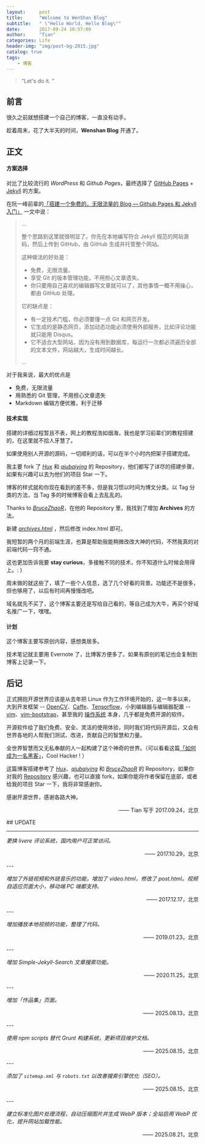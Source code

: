 ```yaml
---
layout:     post
title:      "Welcome to WenShan Blog"
subtitle:   " \"Hello World, Hello Blog\""
date:       2017-09-24 10:57:00
author:     "Tian"
categories: Life
header-img: "img/post-bg-2015.jpg"
catalog: true
tags:
    - 博客
---
```


> “Let's do it. ”


## 前言

很久之前就想搭建一个自己的博客，一直没有动手。

趁着周末，花了大半天的时间，**Wenshan Blog** 开通了。

## 正文

#### 方案选择

对比了比较流行的 *WordPress* 和 *Github Pages*，最终选择了 [GitHub Pages](https://pages.github.com/) + [Jekyll](http://jekyllrb.com/) 的方案。

在阮一峰前辈的[「搭建一个免费的，无限流量的 Blog — Github Pages 和 Jekyll 入门」](http://www.ruanyifeng.com/blog/2012/08/blogging_with_jekyll.html) 一文中说：

> …
>
> 整个思路到这里就很明显了。你先在本地编写符合 Jekyll 规范的网站源码，然后上传到 GitHub，由 GitHub 生成并托管整个网站。
>
> 这种做法的好处是：
> * 免费，无限流量。
> * 享受 Git 的版本管理功能，不用担心文章遗失。
> * 你只要用自己喜欢的编辑器写文章就可以了，其他事情一概不用操心，都由 GitHub 处理。
>
> 它的缺点是：
> * 有一定技术门槛，你必须要懂一点 Git 和网页开发。
> * 它生成的是静态网页，添加动态功能必须使用外部服务，比如评论功能就只能用 Disqus。 
> * 它不适合大型网站，因为没有用到数据库，每运行一次都必须遍历全部的文本文件，网站越大，生成时间越长。
>
> …

对于我来说，最大的优点是

* 免费，无限流量
* 用熟悉的 Git 管理，不用担心文章遗失
* Markdown 编辑方便优雅，利于迁移

#### 技术实现

搭建的详细过程暂且不表，网上的教程浩如烟海，我也是学习前辈们的教程搭建的，在这里就不拾人牙慧了。

如果使用别人开源的源码，一切顺利的话，可以在半个小时内把架子搭建完成。

我主要 fork 了 [*Hux*](https://github.com/Huxpro/huxpro.github.io) 和 [*qiubaiying*](https://github.com/qiubaiying/qiubaiying.github.io) 的 Repository，他们都写了详尽的搭建步骤，如果有兴趣可以去为他们的项目 Star 一下。

博客的样式就和你现在看到的差不多，但是我习惯以时间为博文分类。以 Tag 分类的方法，当 Tag 多的时候博客会看上去乱乱的。

Thanks to [*BruceZhaoR*](https://github.com/BruceZhaoR/brucezhaor.github.io)，在他的 Repository 里，我找到了增加 **Archives** 的方法。

新建 [*archives.html*](https://github.com/tianws/tianws.github.io/blob/master/archives.xml) ，然后修改 index.html 即可。

我短暂的两个月的前端生涯，也算是帮助我能稍微改改大神的代码，不然我真的对前端代码一窍不通。

这也更加告诉我要 **stay curious**，多接触不同的技术，你不知道什么时候会用得上。: )

周末做的就这些了，填了一些个人信息，选了几个好看的背景。功能还不是很多，但也够用了，以后有时间再慢慢改吧。

域名就先不买了，这个博客主要还是写给自己看的，等自己成为大牛，再买个好域名推广一下，嘿嘿。

#### 计划

这个博客主要写原创内容，感想类居多。

技术笔记就主要用 Evernote 了，比博客方便多了。如果有原创的笔记也会复制到博客上记录一下。

## 后记

正式拥抱开源世界应该是从去年把 Linux 作为工作环境开始的，这一年多以来，大到开发框架 -- [OpenCV](http://opencv.org/)、[Caffe](http://caffe.berkeleyvision.org/)、[Tensorflow](https://www.tensorflow.org/)，小到编辑器与编辑器配置 -- [vim](https://vim.sourceforge.io/)、[vim-bootstrap](http://www.vim-bootstrap.com/)，甚至我的 [操作系统](http://cn.ubuntu.com/) 本身，几乎都是免费开源的软件。

开源软件给了我们免费、安全、灵活的使用体验，同时我们将代码开源后，又会有世界各地的人帮我们测试、改进，贡献自己的智慧和力量。

全世界智慧而又无私奉献的人一起构建了这个神奇的世界。（可以看看这篇[「如何成为一名黑客」](https://dayone.me/2iX7zHp)，Cool Hacker ! ）

这篇博客搭建参考了 [*Hux*](https://github.com/Huxpro/huxpro.github.io)、[*qiubaiying*](https://github.com/qiubaiying/qiubaiying.github.io) 和 [*BruceZhaoR*](https://github.com/BruceZhaoR/brucezhaor.github.io) 的 Repository，如果你对我的 [Repository](https://github.com/tianws/tianws.github.io) 感兴趣，也可以直接 fork，如果你能将作者保留在底部，或者给我的项目 Star 一下，我将非常感谢你。

感谢开源世界，感谢各路大神。

<p align="right">—— Tian 写于 2017.09.24，北京</p>
##  UPDATE

---

*更换 livere 评论系统，国内用户可正常访问。*

<p align="right">—— 2017.10.29，北京</p>
---

*增加了外链视频和外链音乐的功能，增加了 video.html，修改了 post.html。视频自适应页面大小，移动端 PC 端都支持。*

<p align="right">—— 2017.12.17，北京</p>
---

*增加播放本地视频的功能，整理了代码。*

<p align="right">—— 2019.01.23，北京</p>
---

*增加 Simple-Jekyll-Search 文章搜索功能。*

<p align="right">—— 2020.11.25，北京</p>
---

*增加「作品集」页面。*

<p align="right">—— 2025.08.13，北京</p>
---

*使用 npm scripts 替代 Grunt 构建系统，更新项目维护文档。*

<p align="right">—— 2025.08.15，北京</p>
---

*添加了 `sitemap.xml` 与 `robots.txt` 以改善搜索引擎优化（SEO）。*

<p align="right">—— 2025.08.15，北京</p>
---

*建立标准化图片处理流程，自动压缩图片并生成 WebP 版本；全站启用 WebP 优化，提升网站加载性能。*

<p align="right">—— 2025.08.21，北京</p>